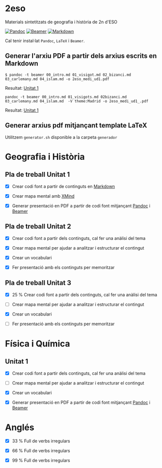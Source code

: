 # 2eso
Materials sintetitzats de geografia i història de 2n d'ESO

[![Pandoc](https://img.shields.io/badge/pandoc-1.17.2-blue.svg)](http://pandoc.org/)
[![Beamer](https://img.shields.io/badge/beamer-3.36-blue.svg)](http://www.ctan.org/pkg/beamer)
[![Markdown](https://img.shields.io/badge/markdon-1.0.1-blue.svg)](https://daringfireball.net/projects/markdown/)

Cal tenir instal·lat `Pandoc`, `LaTeX` i `Beamer`.

## Generar l'arxiu PDF a partir dels arxius escrits en Markdown

`$ pandoc -t beamer 00_intro.md 01_visigot.md 02_bizanci.md 03_carlemany.md 04_islam.md -o 2eso_medi_ud1.pdf`

Resultat: [Unitat 1](unit_01/md/2eso_medi_ud1.pdf)

`pandoc -t beamer 00_intro.md 01_visigots.md 02bizanci.md 03_carlemany.md 04_islam.md  -V theme:Madrid -o 2eso_medi_ud1_.pdf`

Resultat: [Unitat 1](unit_01/md/2eso_medi_ud1_.pdf)

## Generar arxius pdf mitjançant template LaTeX

Utilitzem `generator.sh` disponible a la carpeta `generador`


# Geografia i Història

## Pla de treball Unitat 1

- [X] Crear codi font a partir de continguts en [Markdown](http://joedicastro.com/pages/markdown.html)

- [X] Crear mapa mental amb [XMind](http://www.xmind.net/)

- [X] Generar presentació en PDF a partir de codi font mitjançant [Pandoc](http://pandoc.org/) i [Beamer](https://bitbucket.org/rivanvx/)

## Pla de treball Unitat 2

- [X] Crear codi font a partir dels continguts, cal fer una anàlisi del tema

- [X] Crear mapa mental per ajudar a analitzar i estructurar el contingut

- [X] Crear un vocabulari

- [X] Fer presentació amb els continguts per memoritzar


## Pla de treball Unitat 3

- [X] 25 % Crear codi font a partir dels continguts, cal fer una anàlisi del tema

- [ ] Crear mapa mental per ajudar a analitzar i estructurar el contingut

- [X] Crear un vocabulari

- [ ] Fer presentació amb els continguts per memoritzar

# Física i Química

## Unitat 1

- [X] Crear codi font a partir dels continguts, cal fer una anàlisi del tema

- [ ] Crear mapa mental per ajudar a analitzar i estructurar el contingut

- [X] Crear un vocabulari

- [X] Generar presentació en PDF a partir de codi font mitjançant [Pandoc](http://pandoc.org/) i [Beamer](https://bitbucket.org/rivanvx/)

# Anglés

- [X] 33 % Full de verbs irregulars

- [X] 66 % Full de verbs irregulars

- [X] 99 % Full de verbs irregulars

